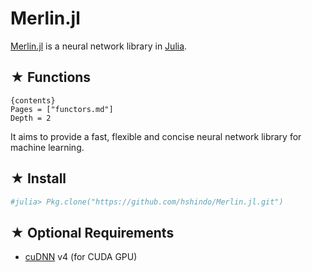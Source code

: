 # Merlin.jl

[Merlin.jl](https://github.com/hshindo/Merlin.jl) is a neural network library in [Julia](http://julialang.org/).

## ★ Functions

    {contents}
    Pages = ["functors.md"]
    Depth = 2

It aims to provide a fast, flexible and concise neural network library for machine learning.

## ★ Install
```julia
#julia> Pkg.clone("https://github.com/hshindo/Merlin.jl.git")
```

## ★ Optional Requirements
* [cuDNN](https://developer.nvidia.com/cudnn) v4 (for CUDA GPU)
